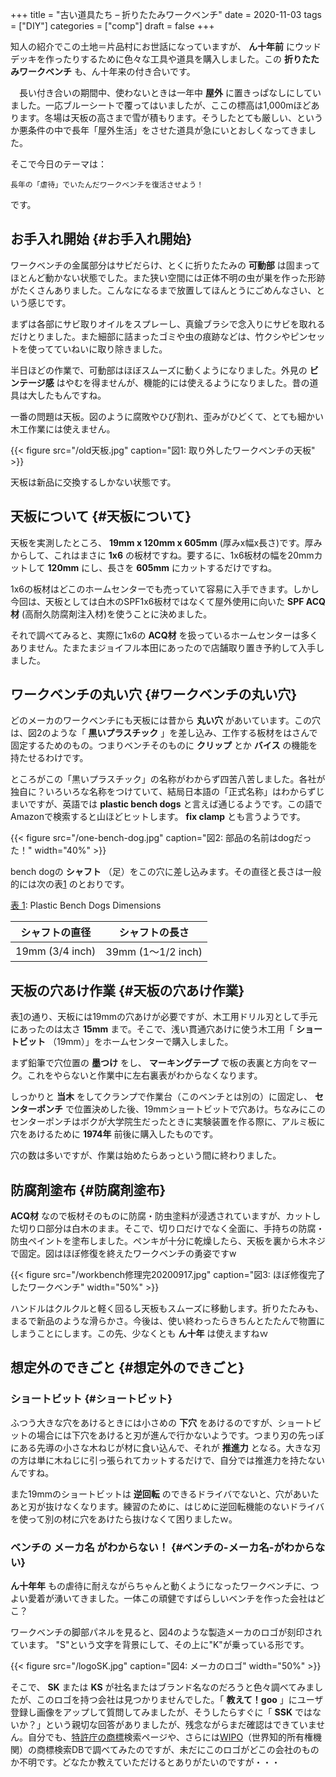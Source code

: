 +++
title = "古い道具たち – 折りたたみワークベンチ"
date = 2020-11-03
tags = ["DIY"]
categories = ["comp"]
draft = false
+++

知人の紹介でこの土地＝片品村にお世話になっていますが、
 **ん十年前** にウッドデッキを作ったりするために色々な工具や道具を購入しました。この **折りたたみワークベンチ** も、ん十年来の付き合いです。

　長い付き合いの期間中、使わないときは一年中 **屋外** に置きっぱなしにしていました。一応ブルーシートで覆ってはいましたが、ここの標高は1,000mほどあります。冬場は天板の高さまで雪が積もります。そうしたとても厳しい、というか悪条件の中で長年「屋外生活」をさせた道具が急にいとおしくなってきました。

そこで今日のテーマは：

```text
長年の「虐待」でいたんだワークベンチを復活させよう！
```

です。


## お手入れ開始 {#お手入れ開始}

ワークベンチの金属部分はサビだらけ、とくに折りたたみの **可動部** は固まってほとんど動かない状態でした。また狭い空間には正体不明の虫が巣を作った形跡がたくさんありました。こんなになるまで放置してほんとうにごめんなさい、という感じです。

まずは各部にサビ取りオイルをスプレーし、真鍮ブラシで念入りにサビを取れるだけとりました。また細部に詰まったゴミや虫の痕跡などは、竹クシやピンセットを使ってていねいに取り除きました。

半日ほどの作業で、可動部はほぼスムーズに動くようになりました。外見の **ビンテージ感** はやむを得ませんが、機能的には使えるようになりました。昔の道具は大したもんですね。

一番の問題は天板。図のように腐敗やひび割れ、歪みがひどくて、とても細かい木工作業には使えません。

{{< figure src="/old天板.jpg" caption="&#22259;1:  取り外したワークベンチの天板" >}}

天板は新品に交換するしかない状態です。


## 天板について {#天板について}

天板を実測したところ、 **19mm x 120mm x 605mm**  (厚みx幅x長さ)です。厚みからして、これはまさに **1x6** の板材ですね。要するに、1x6板材の幅を20mmカットして **120mm** にし、長さを **605mm** にカットするだけですね。

1x6の板材はどこのホームセンターでも売っていて容易に入手できます。しかし今回は、天板としては白木のSPF1x6板材ではなくて屋外使用に向いた **SPF ACQ材** (高耐久防腐剤注入材)を使うことに決めました。

それで調べてみると、実際に1x6の **ACQ材** を扱っているホームセンターは多くありません。たまたまジョイフル本田にあったので店舗取り置き予約して入手しました。


## ワークベンチの丸い穴 {#ワークベンチの丸い穴}

どのメーカのワークベンチにも天板には昔から **丸い穴** があいています。この穴は、図2のような「 **黒いプラスチック** 」を差し込み、工作する板材をはさんで固定するためのもの。つまりベンチそのものに **クリップ** とか **バイス** の機能を持たせるわけです。

ところがこの「黒いプラスチック」の名称がわからず四苦八苦しました。各社が独自に？いろいろな名称をつけていて、結局日本語の「正式名称」はわからずじまいですが、英語では **plastic bench dogs** と言えば通じるようです。この語でAmazonで検索すると山ほどヒットします。 **fix clamp** とも言うようです。

{{< figure src="/one-bench-dog.jpg" caption="&#22259;2:  部品の名前はdogだった！" width="40%" >}}

bench dogの **シャフト** （足）をこの穴に差し込みます。その直径と長さは一般的には次の表[1](#table--bench-dogs-dimension) のとおりです。

<a id="table--bench-dogs-dimension"></a>
<div class="table-caption">
  <span class="table-number"><a href="#table--bench-dogs-dimension">&#34920; 1</a></span>:
  Plastic Bench Dogs Dimensions
</div>

| シャフトの直径  | シャフトの長さ    |
|----------|------------|
| 19mm (3/4 inch) | 39mm (1〜1/2 inch) |


## 天板の穴あけ作業 {#天板の穴あけ作業}

表[1](#table--bench-dogs-dimension)の通り、天板には19mmの穴あけが必要ですが、木工用ドリル刃として手元にあったのは太さ **15mm** まで。そこで、浅い貫通穴あけに使う木工用「 **ショートビット** （19mm）」をホームセンターで購入しました。

まず鉛筆で穴位置の **墨つけ** をし、 **マーキングテープ** で板の表裏と方向をマーク。これをやらないと作業中に左右裏表がわからなくなります。

しっかりと **当木** をしてクランプで作業台（このベンチとは別の）に固定し、 **センターポンチ** で位置決めした後、19mmショートビットで穴あけ。ちなみにこのセンターポンチはボクが大学院生だったときに実験装置を作る際に、アルミ板に穴をあけるために **1974年** 前後に購入したものです。

穴の数は多いですが、作業は始めたらあっという間に終わりました。


## 防腐剤塗布 {#防腐剤塗布}

**ACQ材** なので板材そのものに防腐・防虫塗料が浸透されていますが、カットした切り口部分は白木のまま。そこで、切り口だけでなく全面に、手持ちの防腐・防虫ペイントを塗布しました。ペンキが十分に乾燥したら、天板を裏から木ネジで固定。図はほぼ修復を終えたワークベンチの勇姿ですw

{{< figure src="/workbench修理完20200917.jpg" caption="&#22259;3:  ほぼ修復完了したワークベンチ" width="50%" >}}

ハンドルはクルクルと軽く回るし天板もスムーズに移動します。折りたたみも、まるで新品のような滑らかさ。今後は、使い終わったらきちんとたたんで物置にしまうことにします。この先、少なくとも **ん十年** は使えますねｗ


## 想定外のできごと {#想定外のできごと}


### **ショートビット** {#ショートビット}

ふつう大きな穴をあけるときには小さめの **下穴** をあけるのですが、ショートビットの場合には下穴をあけると刃が進んで行かないようです。つまり刃の先っぽにある先導の小さな木ねじが材に食い込んで、それが **推進力** となる。大きな刃の方は単に木ねじに引っ張られてカットするだけで、自分では推進力を持たないんですね。

また19mmのショートビットは **逆回転** のできるドライバでないと、穴があいたあと刃が抜けなくなります。練習のために、はじめに逆回転機能のないドライバを使って別の材に穴をあけたら抜けなくて困りましたｗ。


### ベンチの **メーカ名** がわからない！ {#ベンチの-メーカ名-がわからない}

**ん十年年** もの虐待に耐えながらちゃんと動くようになったワークベンチに、つよい愛着が湧いてきました。一体この頑健ですばらしいベンチを作った会社はどこ？

ワークベンチの脚部パネルを見ると、図4のような製造メーカのロゴが刻印されています。
"S"という文字を背景にして、その上に"K"が乗っている形です。

{{< figure src="/logoSK.jpg" caption="&#22259;4:  メーカのロゴ" width="50%" >}}

そこで、 **SK** または **KS** が社名またはブランド名なのだろうと色々調べてみましたが、このロゴを持つ会社は見つかりませんでした。「 **教えて！goo** 」にユーザ登録し画像をアップして質問してみましたが、そうしたらすぐに「 **SSK** ではないか？」という親切な回答がありましたが、残念ながらまだ確認はできていません。自分でも、[特許庁の商標](https://www.jpo.go.jp/support/startup/shohyo%5Fsearch.html)検索ページや、さらには[WIPO](https://www3.wipo.int/branddb/en/)（世界知的所有権機関）の商標検索DBで調べてみたのですが、未だにこのロゴがどこの会社のものか不明です。どなたか教えていただけるとありがたいのですが・・・